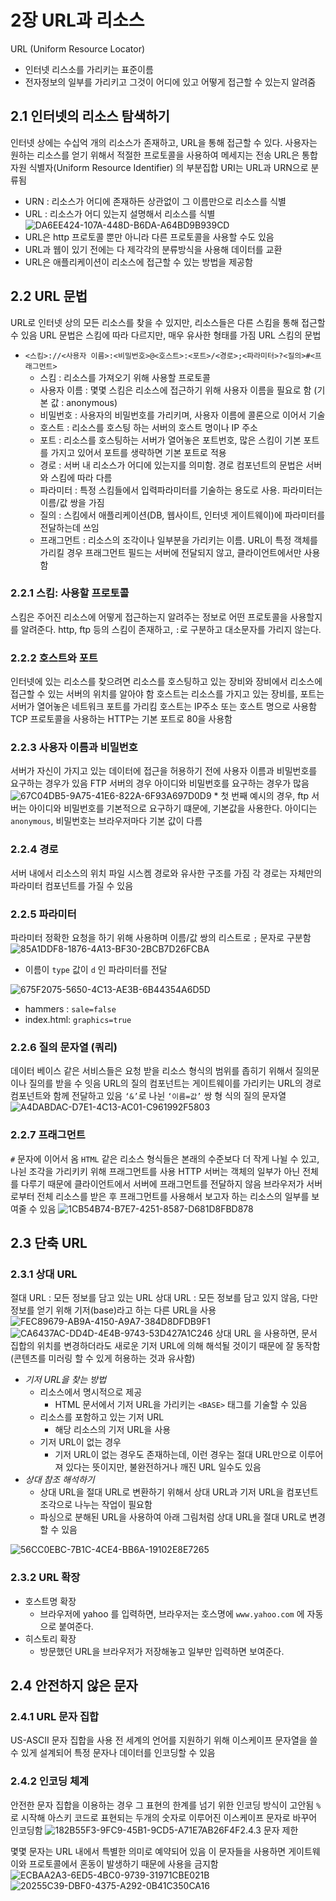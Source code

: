 # 2장 URL과 리소스
URL (Uniform Resource Locator)
* 인터넷 리스소를 가리키는 표준이름
* 전자정보의 일부를 가리키고 그것이 어디에 있고 어떻게 접근할 수 있는지 알려줌

## 2.1 인터넷의 리소스 탐색하기
인터넷 상에는 수십억 개의 리소스가 존재하고, URL을 통해 접근할 수 있다.
사용자는 원하는 리소스를 얻기 위해서 적절한 프로토콜을 사용하여 메세지는 전송
URL은 통합 자원 식별자(Uniform Resource Identifier) 의 부분집합
URI는 URL과 URN으로 분류됨
* URN : 리소스가 어디에 존재하든 상관없이 그 이름만으로 리소스를 식별
* URL : 리소스가 어디 있는지 설명해서 리소스를 식별
![DA6EE424-107A-448D-B6DA-A64BD9B939CD](images/2%E1%84%8C%E1%85%A1%E1%86%BC%20URL%E1%84%80%E1%85%AA%20%E1%84%85%E1%85%B5%E1%84%89%E1%85%A9%E1%84%89%E1%85%B3/DA6EE424-107A-448D-B6DA-A64BD9B939CD.png)
* URL은 http 프로토콜 뿐만 아니라 다른 프로토콜을 사용할 수도 있음
* URL과 웹이 있기 전에는 다 제각각의 분류방식을 사용해 데이터를 교환
* URL은 애플리케이션이 리소스에 접근할 수 있는 방법을 제공함
## 2.2 URL 문법
URL로 인터넷 상의 모든 리소스를 찾을 수 있지만, 리소스들은 다른 스킴을 통해 접근할 수 있음
URL 문법은 스킴에 따라 다르지만, 매우 유사한 형태를 가짐
URL 스킴의 문법
* `<스킴>://<사용자 이름>:<비밀번호>@<호스트>:<포트>/<경로>;<파라미터>?<질의>#<프래그먼트>`
	* 스킴 : 리소스를 가져오기 위해 사용할 프로토콜
	* 사용자 이름 : 몇몇 스킴은 리소스에 접근하기 위해 사용자 이름을 필요로 함 (기본 값 : anonymous)
	* 비밀번호 : 사용자의 비밀번호를 가리키며, 사용자 이름에 콜론으로 이어서 기술
	* 호스트 : 리소스를 호스팅 하는 서버의 호스트 명이나 IP 주소
	* 포트 : 리소스를 호스팅하는 서버가 열어놓은 포트번호, 많은 스킴이 기본 포트를 가지고 있어서 포트를 생략하면 기본 포트로 적용
	* 경로 : 서버 내 리소스가 어디에 있는지를 의미함. 경로 컴포넌트의 문법은 서버와 스킴에 따라 다름
	* 파라미터 : 특정 스킴들에서 입력파라미터를 기술하는 용도로 사용. 파라미터는 이름/값 쌍을 가짐
	* 질의 : 스킴에서 애플리케이션(DB, 웹사이트, 인터넷 게이트웨이)에 파라미터를 전달하는데 쓰임
	* 프래그먼트 : 리소스의 조각이나 일부분을 가리키는 이름. URL이 특정 객체를 가리킬 경우 프래그먼트 필드는 서버에 전달되지 않고, 클라이언트에서만 사용함
### 2.2.1 스킴: 사용할 프로토콜
스킴은 주어진 리소스에 어떻게 접근하는지 알려주는 정보로 어떤 프로토콜을 사용할지를 알려준다.
http, ftp 등의 스킴이 존재하고, `:`로 구분하고 대소문자를 가리지 않는다.
### 2.2.2 호스트와 포트
인터넷에 있는 리소스를 찾으려면 리소스를 호스팅하고 있는 장비와 장비에서 리소스에 접근할 수 있는 서버의 위치를 알아야 함
호스트는 리소스를 가지고 있는 장비를, 포트는 서버가 열어놓은 네트워크 포트를 가리킴
호스트는 IP주소 또는 호스트 명으로 사용함
TCP 프로토콜을 사용하는  HTTP는 기본 포트로 80을 사용함
### 2.2.3 사용자 이름과 비밀번호
서버가 자신이 가지고 있는 데이터에 접근을 허용하기 전에 사용자 이름과 비밀번호를 요구하는 경우가 있음
FTP 서버의 경우 아이디와 비밀번호를 요구하는 경우가 많음
![67C04DB5-9A75-41E6-822A-6F93A697D0D9](images/2%E1%84%8C%E1%85%A1%E1%86%BC%20URL%E1%84%80%E1%85%AA%20%E1%84%85%E1%85%B5%E1%84%89%E1%85%A9%E1%84%89%E1%85%B3/67C04DB5-9A75-41E6-822A-6F93A697D0D9.png)
	* 첫 번째 예시의 경우, ftp 서버는 아이디와 비밀번호를 기본적으로 요구하기 떄문에, 기본값을 사용한다. 아이디는  `anonymous`, 비밀번호는 브라우저마다 기본 값이 다름

### 2.2.4 경로
서버 내에서 리소스의 위치
파일 시스켐 경로와 유사한 구조를 가짐
각 경로는 자체만의 파라미터 컴포넌트를 가질 수 있음
### 2.2.5 파라미터
파라미터 정확한 요청을 하기 위해 사용하며 이름/값 쌍의 리스트로 `;` 문자로 구분함
![85A1DDF8-1876-4A13-BF30-2BCB7D26FCBA](images/2%E1%84%8C%E1%85%A1%E1%86%BC%20URL%E1%84%80%E1%85%AA%20%E1%84%85%E1%85%B5%E1%84%89%E1%85%A9%E1%84%89%E1%85%B3/85A1DDF8-1876-4A13-BF30-2BCB7D26FCBA.png)

* 이름이 `type` 값이 `d` 인 파라미터를 전달

![675F2075-5650-4C13-AE3B-6B44354A6D5D](images/2%E1%84%8C%E1%85%A1%E1%86%BC%20URL%E1%84%80%E1%85%AA%20%E1%84%85%E1%85%B5%E1%84%89%E1%85%A9%E1%84%89%E1%85%B3/675F2075-5650-4C13-AE3B-6B44354A6D5D.png)

* hammers : `sale=false`
* index.html: `graphics=true`

### 2.2.6 질의 문자열 (쿼리)
데이터 베이스 같은 서비스들은 요청 받을 리소스 형식의 범위를 좁히기 위해서 질의문이나 질의를 받을 수 잇음
URL의 질의 컴포넌트는 게이트웨이를 가리키는 URL의 경로 컴포넌트와 함께 전달하고 있음
`‘&’`로 나뉜 `‘이름=값’` 쌍 형 식의 질의 문자열 
![A4DABDAC-D7E1-4C13-AC01-C961992F5803](images/2%E1%84%8C%E1%85%A1%E1%86%BC%20URL%E1%84%80%E1%85%AA%20%E1%84%85%E1%85%B5%E1%84%89%E1%85%A9%E1%84%89%E1%85%B3/A4DABDAC-D7E1-4C13-AC01-C961992F5803.png)

### 2.2.7 프래그먼트
`#` 문자에 이어서 옴
`HTML` 같은 리소스 형식들은 본래의 수준보다 더 작게 나뉠 수 있고, 나뉜 조각을 가리키키 위해 프래그먼트를 사용
HTTP 서버는 객체의 일부가 아닌 전체를 다루기 때문에 클라이언트에서 서버에 프래그먼트를 전달하지 않음
브라우저가 서버로부터 전체 리소스를 받은 후 프래그먼트를 사용해서 보고자 하는 리소스의 일부를 보여줄 수 있음
![1CB54B74-B7E7-4251-8587-D681D8FBD878](images/2%E1%84%8C%E1%85%A1%E1%86%BC%20URL%E1%84%80%E1%85%AA%20%E1%84%85%E1%85%B5%E1%84%89%E1%85%A9%E1%84%89%E1%85%B3/1CB54B74-B7E7-4251-8587-D681D8FBD878.png)

## 2.3 단축 URL
### 2.3.1 상대 URL
절대 URL : 모든 정보를 담고 있는 URL
상대 URL : 모든 정보를 담고 있지 않음, 다만 정보를 얻기 위해 기저(base)라고 하는 다른 URL을 사용
![FEC89679-AB9A-4150-A9A7-384D8DFDB9F1](images/2%E1%84%8C%E1%85%A1%E1%86%BC%20URL%E1%84%80%E1%85%AA%20%E1%84%85%E1%85%B5%E1%84%89%E1%85%A9%E1%84%89%E1%85%B3/FEC89679-AB9A-4150-A9A7-384D8DFDB9F1.png)
![CA6437AC-DD4D-4E4B-9743-53D427A1C246](images/2%E1%84%8C%E1%85%A1%E1%86%BC%20URL%E1%84%80%E1%85%AA%20%E1%84%85%E1%85%B5%E1%84%89%E1%85%A9%E1%84%89%E1%85%B3/CA6437AC-DD4D-4E4B-9743-53D427A1C246.png)
상대 URL 을 사용하면, 문서 집합의 위치를 변경하더라도 새로운 기저 URL에 의해 해석될 것이기 때문에 잘 동작함 (콘텐츠를 미러링 할 수 있게 허용하는 것과 유사함)

* *기저 URL을 찾는 방법*
	* 리소스에서 명시적으로 제공
		* HTML 문서에서 기저 URL을 가리키는 `<BASE>` 태그를 기술할 수 있음
	* 리소스를 포함하고 있는 기저 URL
		* 해당 리소스의 기저 URL을 사용
	* 기저 URL이 없는 경우
		* 기저 URL이 없는 경우도 존재하는데, 이런 경우는 절대 URL만으로 이루어져 있다는 뜻이지만, 불완전하거나 깨진 URL 일수도 있음
* *상대 참조 해석하기*
	* 상대 URL을 절대 URL로 변환하기 위해서 상대 URL과 기저 URL을 컴포넌트 조각으로 나누는 작업이 필요함
	* 파싱으로 분해된 URL을 사용하여 아래 그림처럼 상대 URL을 절대 URL로 변경할 수 있음
	

![56CC0EBC-7B1C-4CE4-BB6A-19102E8E7265](images/2%E1%84%8C%E1%85%A1%E1%86%BC%20URL%E1%84%80%E1%85%AA%20%E1%84%85%E1%85%B5%E1%84%89%E1%85%A9%E1%84%89%E1%85%B3/56CC0EBC-7B1C-4CE4-BB6A-19102E8E7265.png)


### 2.3.2 URL 확장
* 호스트명 확장
	* 브라우저에 yahoo 를 입력하면, 브라우저는 호스명에 `www.yahoo.com` 에 자동으로 붙여준다.
* 히스토리 확장
	* 방문했던 URL을 브라우저가 저장해놓고 일부만 입력하면 보여준다.
## 2.4 안전하지 않은 문자
### 2.4.1 URL 문자 집합
US-ASCII 문자 집합을 사용
전 세계의 언어를 지원하기 위해 이스케이프 문자열을 쓸수 있게 설계되어 특정 문자나 데이터를 인코딩할 수 있음
### 2.4.2 인코딩 체계
안전한 문자 집합을 이용하는 경우 그 표현의 한계를 넘기 위한 인코딩 방식이 고안됨
`%` 로 시작해 아스키 코드로 표현되는 두개의 숫자로  이루어진 이스케이프 문자로 바꾸어 인코딩함
![182B55F3-9FC9-45B1-9CD5-A71E7AB26F4F](images/2%E1%84%8C%E1%85%A1%E1%86%BC%20URL%E1%84%80%E1%85%AA%20%E1%84%85%E1%85%B5%E1%84%89%E1%85%A9%E1%84%89%E1%85%B3/182B55F3-9FC9-45B1-9CD5-A71E7AB26F4F.png)2.4.3 문자 제한

몇몇 문자는 URL 내에서 특별한 의미로 예약되어 있음
이 문자들을 사용하면 게이트웨이와 프로토콜에서 혼동이 발생하기 때문에 사용을 금지함
![ECBAA2A3-6ED5-4BC0-9739-31971CBE021B](images/2%E1%84%8C%E1%85%A1%E1%86%BC%20URL%E1%84%80%E1%85%AA%20%E1%84%85%E1%85%B5%E1%84%89%E1%85%A9%E1%84%89%E1%85%B3/ECBAA2A3-6ED5-4BC0-9739-31971CBE021B.png)
![20255C39-DBF0-4375-A292-0B41C350CA16](images/2%E1%84%8C%E1%85%A1%E1%86%BC%20URL%E1%84%80%E1%85%AA%20%E1%84%85%E1%85%B5%E1%84%89%E1%85%A9%E1%84%89%E1%85%B3/20255C39-DBF0-4375-A292-0B41C350CA16.png)